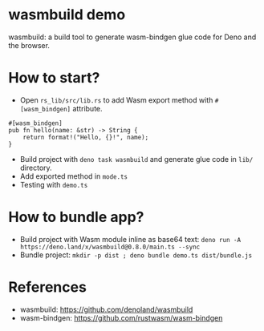 wasmbuild demo
===============

wasmbuild: a build tool to generate wasm-bindgen glue code for Deno and the browser.

# How to start?

* Open `rs_lib/src/lib.rs` to add Wasm export method with `#[wasm_bindgen]` attribute. 

```
#[wasm_bindgen]
pub fn hello(name: &str) -> String {
    return format!("Hello, {}!", name);
}
```

* Build project with `deno task wasmbuild` and generate glue code in `lib/` directory.
* Add exported method in `mode.ts`
* Testing with `demo.ts`

# How to bundle app?

* Build project with Wasm module inline as base64 text:  `deno run -A https://deno.land/x/wasmbuild@0.8.0/main.ts --sync`
* Bundle project: `mkdir -p dist ; deno bundle demo.ts dist/bundle.js`

# References

* wasmbuild: https://github.com/denoland/wasmbuild
* wasm-bindgen: https://github.com/rustwasm/wasm-bindgen
